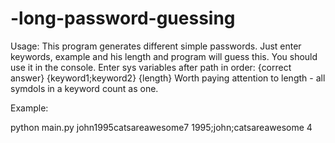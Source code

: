 # -long-password-guessing
Usage:
This program generates different simple passwords. Just enter keywords, example and his length and program will guess this.
You should use it in the console.
Enter sys variables after path in order: {correct answer} {keyword1;keyword2} {length}
Worth paying attention to length - all symdols in a keyword count as one.

Example:

python main.py john1995catsareawesome7 1995;john;catsareawesome 4
